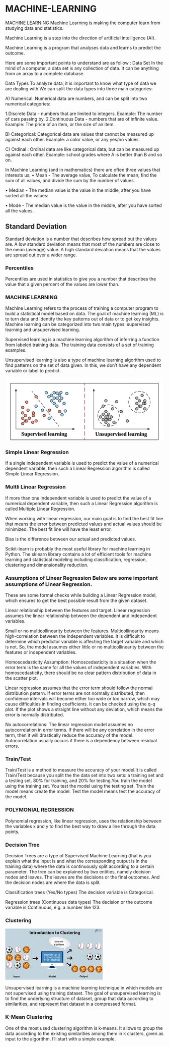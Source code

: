 # MACHINE-LEARNING

MACHINE LEARNING 
Machine Learning is making the computer learn from studying data and statistics.

Machine Learning is a step into the direction of artificial intelligence (AI).

Machine Learning is a program that analyses data and learns to predict the outcome.

Here are some important points to understand are as follow :
Data Set
In the mind of a computer, a data set is any collection of data. It can be anything from an array to a complete database.

Data Types
To analyze data, it is important to know what type of data we are dealing with.We can split the data types into three main categories:

A) Numerical: Numerical data are numbers, and can be split into two numerical categories:

1.Discrete Data - numbers that are limited to integers. Example: The number of cars passing by.
2.Continuous Data - numbers that are of infinite value. Example: The price of an item, or the size of an item.

B) Categorical: Categorical data are values that cannot be measured up against each other. Example: a color value, or any yes/no values.

C) Ordinal : Ordinal data are like categorical data, but can be measured up against each other. Example: school grades where A is better than B and so on.

In Machine Learning (and in mathematics) there are often three values that interests us:
•	Mean - The average value, To calculate the mean, find the sum of all values, and divide the sum by the number of values.

•	Median - The median value is the value in the middle, after you have sorted all the values:

•	Mode - The median value is the value in the middle, after you have sorted all the values.

## Standard Deviation
Standard deviation is a number that describes how spread out the values are.
A low standard deviation means that most of the numbers are close to the mean (average) value.
A high standard deviation means that the values are spread out over a wider range.

### Percentiles
Percentiles are used in statistics to give you a number that describes the value that a given percent of the values are lower than.

### MACHINE LEARNING
Machine Learning refers to the process of training a computer program to build a statistical model based on data. The goal of machine learning (ML) is to turn data and identify the key patterns out of data or to get key insights.
Machine learning can be categorized into two main types: supervised learning and unsupervised learning.

Supervised learning is a machine learning algorithm of inferring a function from labeled training data. The training data consists of a set of training examples.

Unsupervised learning is also a type of machine learning algorithm used to find patterns on the set of data given. In this, we don’t have any dependent variable or label to predict.

![](https://github.com/SOMYYA1/MACHINE-LEARNING/blob/main/Supervised%20and%20Unsupervised.png)


### Simple Linear Regression 
If a single independent variable is used to predict the value of a numerical dependent variable, then such a Linear Regression algorithm is called Simple Linear Regression.

### Multli  Linear Regression
If more than one independent variable is used to predict the value of a numerical dependent variable, then such a Linear Regression algorithm is called Multiple Linear Regression.

When working with linear regression, our main goal is to find the best fit line that means the error between predicted values and actual values should be minimized. The best fit line will have the least error.

Bias is the difference between our actual and predicted values.

Scikit-learn is probably the most useful library for machine learning in Python. The sklearn library contains a lot of efficient tools for machine learning and statistical modeling including classification, regression, clustering and dimensionality reduction.

### Assumptions of Linear Regression Below are some important assumptions of Linear Regression.
These are some formal checks while building a Linear Regression model, which ensures to get the best possible result from the given dataset.

Linear relationship between the features and target.
Linear regression assumes the linear relationship between the dependent and independent variables.

Small or no multicollinearity between the features.
Multicollinearity means high-correlation between the independent variables.
It is difficult to determine which predictor variable is affecting the target variable and which is not. So, the model assumes either little or no multicollinearity between the features or independent variables.

Homoscedasticity Assumption:
Homoscedasticity is a situation when the error term is the same for all the values of independent variables. With homoscedasticity, there should be no clear pattern distribution of data in the scatter plot.

Linear regression assumes that the error term should follow the normal distribution pattern. If error terms are not normally distributed, then confidence intervals will become either too wide or too narrow, which may cause difficulties in finding coefficients. 
It can be checked using the q-q plot. If the plot shows a straight line without any deviation, which means the error is normally distributed.

No autocorrelations: The linear regression model assumes no autocorrelation in error terms. If there will be any correlation in the error term, then it will drastically reduce the accuracy of the model. Autocorrelation usually occurs if there is a dependency between residual errors.

### Train/Test
Train/Test is a method to measure the accuracy of your model.It is called Train/Test because you split the the data set into two sets: a training set and a testing set. 80% for training, and 20% for testing.You train the model using the training set.
You test the model using the testing set. Train the model means create the model. Test the model means test the accuracy of the model.

### POLYMONIAL REGRESSION 
Polynomial regression, like linear regression, uses the relationship between the variables x and y to find the best way to draw a line through the data points.
 

### Decision Tree 
Decision Trees are a type of Supervised Machine Learning (that is you explain what the input is and what the corresponding output is in the training data) where the data is continuously split according to a certain parameter. The tree can be explained by two entities, namely decision nodes and leaves. The leaves are the decisions or the final outcomes. And the decision nodes are where the data is split.

Classification trees (Yes/No types) 
The decision variable is Categorical.

Regression trees (Continuous data types)
The decision or the outcome variable is Continuous, e.g. a number like 123.

### Clustering

![](https://github.com/SOMYYA1/MACHINE-LEARNING/blob/main/cluster.jfif)



Unsupervised learning is a machine learning technique in which models are not supervised using training dataset. 
The goal of unsupervised learning is to find the underlying structure of dataset, group that data according to similarities, and represent that dataset in a compressed format.

### K-Mean Clustering
One of the most used clustering algorithm is k-means. It allows to group the data according to the existing similarities among them in k clusters, given as input to the algorithm. I’ll start with a simple example. 








